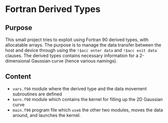 # Fortran Derived Types

## Purpose
This small project tries to exploit using Fortran 90 derived types, with allocatable arrays. The purpose is to manage the data transfer between the host and device through using the `!$acc enter data` and `!$acc exit data` clauses. The derived types contains necessary information for a 2-dimensional Gaussian curve (hence various namings).

## Content
+ `vars.f90` module where the derived type and the data movement subroutines are defined
+ `kern.f90` module which contains the kernel for filling up the 2D Gaussian curve
+ `main.f90` program file which `use`s the other two modules, moves the data around, and launches the kernel.
